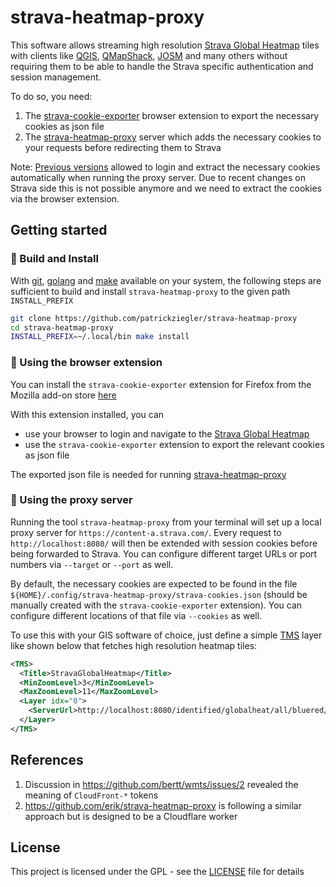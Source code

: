 # strava-heatmap-proxy

This software allows streaming high resolution [Strava Global Heatmap](https://www.strava.com/maps/global-heatmap) tiles with clients like [QGIS](https://qgis.org/de/site/), [QMapShack](https://github.com/Maproom/qmapshack/wiki), [JOSM](https://josm.openstreetmap.de/) and many others without requiring them to be able to handle the Strava specific authentication and session management.

To do so, you need:
1. The [strava-cookie-exporter](#jigsaw-using-the-browser-extension) browser extension to export the necessary cookies as json file
1. The [strava-heatmap-proxy](#arrows_counterclockwise-using-the-proxy-server) server which adds the necessary cookies to your requests before redirecting them to Strava

Note: [Previous versions](https://github.com/patrickziegler/strava-heatmap-proxy/tree/v1) allowed to login and extract the necessary cookies automatically when running the proxy server.
Due to recent changes on Strava side this is not possible anymore and we need to extract the cookies via the browser extension.

## Getting started

### :hammer: Build and Install

With [git](https://git-scm.com/downloads), [golang](https://go.dev/) and [make](https://www.gnu.org/software/make/) available on your system, the following steps are sufficient to build and install `strava-heatmap-proxy` to the given path `INSTALL_PREFIX`

```sh
git clone https://github.com/patrickziegler/strava-heatmap-proxy
cd strava-heatmap-proxy
INSTALL_PREFIX=~/.local/bin make install
```

### :jigsaw: Using the browser extension

You can install the `strava-cookie-exporter` extension for Firefox from the Mozilla add-on store [here](https://addons.mozilla.org/de/firefox/addon/strava-cookie-exporter/)

With this extension installed, you can
- use your browser to login and navigate to the [Strava Global Heatmap](https://www.strava.com/maps/global-heatmap)
- use the `strava-cookie-exporter` extension to export the relevant cookies as json file

The exported json file is needed for running [strava-heatmap-proxy](#arrows_counterclockwise-using-the-proxy-server)

### :arrows_counterclockwise: Using the proxy server

Running the tool `strava-heatmap-proxy` from your terminal will set up a local proxy server for `https://content-a.strava.com/`.
Every request to `http://localhost:8080/` will then be extended with session cookies before being forwarded to Strava.
You can configure different target URLs or port numbers via `--target` or `--port` as well.

By default, the necessary cookies are expected to be found in the file `${HOME}/.config/strava-heatmap-proxy/strava-cookies.json` (should be manually created with the `strava-cookie-exporter` extension).
You can configure different locations of that file via `--cookies` as well.

To use this with your GIS software of choice, just define a simple [TMS](https://wiki.openstreetmap.org/wiki/TMS) layer like shown below that fetches high resolution heatmap tiles:

```xml
<TMS>
  <Title>StravaGlobalHeatmap</Title>
  <MinZoomLevel>3</MinZoomLevel>
  <MaxZoomLevel>11</MaxZoomLevel>
  <Layer idx="0">
    <ServerUrl>http://localhost:8080/identified/globalheat/all/bluered/%1/%2/%3.png?v=19</ServerUrl>
  </Layer>
</TMS>
```

## References

1. Discussion in https://github.com/bertt/wmts/issues/2 revealed the meaning of `CloudFront-*` tokens
1. https://github.com/erik/strava-heatmap-proxy is following a similar approach but is designed to be a Cloudflare worker

## License

This project is licensed under the GPL - see the [LICENSE](LICENSE) file for details
